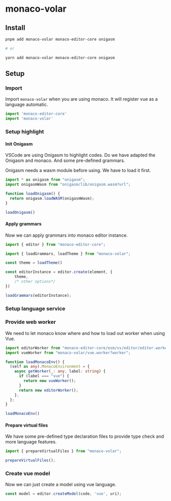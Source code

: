 # monaco-volar

## Install

```bash
pnpm add monaco-volar monaco-editor-core onigasm

# or

yarn add monaco-volar monaco-editor-core onigasm

```

## Setup

### Import

Import `monaco-volar` when you are using monaco. It will register vue as a language automatic.

```ts
import 'monaco-editor-core'
import 'monaco-volar'
```

### Setup highlight

#### Init Onigasm

VSCode are using Onigasm to highlight codes. Do we have adapted the Onigasm and monaco. And some pre-defined grammars.

Onigasm needs a wasm module before using. We have to load it first.

```ts
import * as onigasm from "onigasm";
import onigasmWasm from "onigasm/lib/onigasm.wasm?url";

function loadOnigasm() {
  return onigasm.loadWASM(onigasmWasm);
}

loadOnigasm()

```

#### Apply grammars
Now we can apply grammars into monaco editor instance.

```ts
import { editor } from "monaco-editor-core";

import { loadGrammars, loadTheme } from "monaco-volar";

const theme = loadTheme()

const editorInstance = editor.create(element, {
    theme,
    /* other options*/
})

loadGrammars(editorInstance);
```

### Setup language service

### Provide web worker

We need to let monaco know where and how to load out worker when using Vue.

```ts
import editorWorker from "monaco-editor-core/esm/vs/editor/editor.worker?worker";
import vueWorker from "monaco-volar/vue.worker?worker";

function loadMonacoEnv() {
  (self as any).MonacoEnvironment = {
    async getWorker(_: any, label: string) {
      if (label === "vue") {
        return new vueWorker();
      }
      return new editorWorker();
    },
  };
}

loadMonacoEnv()

```

#### Prepare virtual files

We have some pre-defined type declaration files to provide type check and more language features. 

```ts
import { prepareVirtualFiles } from "monaco-volar";

prepareVirtualFiles();
```

### Create vue model

Now we can just create a model using vue language.

```ts
const model = editor.createModel(code, 'vue', uri);
```
